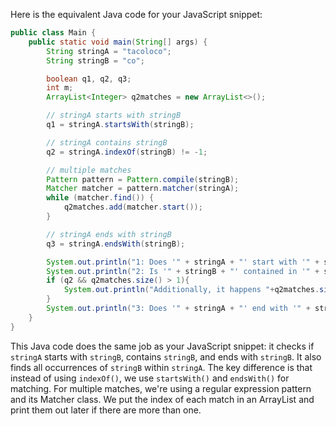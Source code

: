 Here is the equivalent Java code for your JavaScript snippet:

```java
public class Main {
    public static void main(String[] args) {
        String stringA = "tacoloco";
        String stringB = "co";

        boolean q1, q2, q3;
        int m;
        ArrayList<Integer> q2matches = new ArrayList<>();

        // stringA starts with stringB
        q1 = stringA.startsWith(stringB);

        // stringA contains stringB
        q2 = stringA.indexOf(stringB) != -1;

        // multiple matches
        Pattern pattern = Pattern.compile(stringB);
        Matcher matcher = pattern.matcher(stringA);
        while (matcher.find()) {
            q2matches.add(matcher.start());
        }

        // stringA ends with stringB
        q3 = stringA.endsWith(stringB);

        System.out.println("1: Does '" + stringA + "' start with '" + stringB + "'? " + (q1 ? "Yes." : "No."));
        System.out.println("2: Is '" + stringB + "' contained in '" + stringA + "'? " + (q2 ? "Yes, at index " + q2matches.get(0) : "No."));
        if (q2 && q2matches.size() > 1){
            System.out.println("Additionally, it happens "+q2matches.size()+" times within '"+stringA+"', At index"+ (q2matches.size() > 1 ? "es" : "") + " "+q2matches.toString().replaceAll("\\[|\\]", "").replaceAll(", ", ", ")+".");
        }
        System.out.println("3: Does '" + stringA + "' end with '" + stringB + "'? " + (q3 ? "Yes." : "No."));
    }
}
```

This Java code does the same job as your JavaScript snippet: it checks if `stringA` starts with `stringB`, contains `stringB`, and ends with `stringB`. It also finds all occurrences of `stringB` within `stringA`. The key difference is that instead of using `indexOf()`, we use `startsWith()` and `endsWith()` for matching. For multiple matches, we're using a regular expression pattern and its Matcher class. We put the index of each match in an ArrayList and print them out later if there are more than one.
